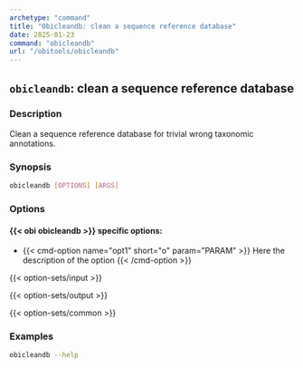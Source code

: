 ```yaml
---
archetype: "command"
title: "Obicleandb: clean a sequence reference database"
date: 2025-01-23
command: "obicleandb"
url: "/obitools/obicleandb"
---
```


## `obicleandb`: clean a sequence reference database

### Description 

Clean a sequence reference database for trivial wrong taxonomic annotations.

### Synopsis

```bash
obicleandb [OPTIONS] [ARGS]
```

### Options

#### {{< obi obicleandb >}} specific options:

- {{< cmd-option name="opt1" short="o" param="PARAM" >}}
  Here the description of the option
  {{< /cmd-option >}}

{{< option-sets/input >}}

{{< option-sets/output >}}

{{< option-sets/common >}}

### Examples

```bash
obicleandb --help
```
